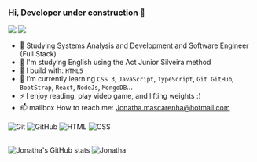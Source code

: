 ### Hi, Developer under construction 🚀

[<img src="https://img.shields.io/badge/instagram-%2312100E.svg?&style=for-the-badge&logo=instagram&color=405DE6" />](https://www.instagram.com/jonathamascarenhas/) 
[<img src="https://img.shields.io/badge/linkedin-%230077B5.svg?&style=for-the-badge&logo=linkedin&logoColor=white" />](https://www.linkedin.com/in/jonatha-mascarenhas-a97139207/)

- 🏢 Studying Systems Analysis and Development and Software Engineer (Full Stack)
- 🏢 I'm studying English using the Act Junior Silveira method
- 🧰 I build with: `HTML5`
- 🌱 I’m currently learning `CSS 3`, `JavaScript`, `TypeScript`, `Git GitHub`, `BootStrap`, `React`, `NodeJs`, `MongoDB`...
- ⚡ I enjoy reading, play video game, and lifting weights :)
- 📫 mailbox How to reach me: Jonatha.mascarenha@hotmail.com

<div>
  <img align="center" alt="Git" src="https://img.shields.io/badge/GIT-E44C30?style=for-the-badge&logo=git&logoColor=white">
  <img align="center" alt="GitHub" src="https://img.shields.io/badge/GitHub-100000?style=for-the-badge&logo=github&logoColor=white">
  <img align="center" alt="HTML" src="https://img.shields.io/badge/HTML5-E34F26?style=for-the-badge&logo=html5&logoColor=white">
  <img align="center" alt="CSS" src="https://img.shields.io/badge/CSS3-1572B6?style=for-the-badge&logo=css3&logoColor=white">
</div>
<br>


 ![Jonatha's GitHub stats](https://github-readme-stats.vercel.app/api?username=Mascarenhas28&show_icons=true&theme=radical)
 ![Jonatha](https://github-readme-stats.vercel.app/api/top-langs/?username=Mascarenhas28&hide_progress=truelayout=compact&langs_count=16&theme=radical)

## 


